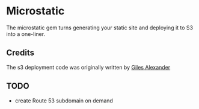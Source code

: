 # Microstatic

The microstatic gem turns generating your static site and deploying it to S3 into a one-liner.

## Credits

The s3 deployment code was originally written by [Giles Alexander](http://twitter.com/gga)

## TODO
- create Route 53 subdomain on demand
